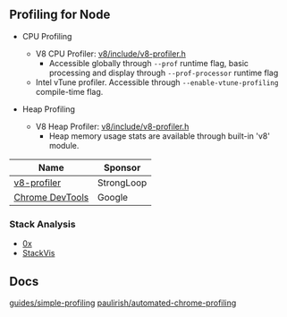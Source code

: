 ## Profiling for Node  
- CPU Profiling
  - V8 CPU Profiler: [v8/include/v8-profiler.h](https://github.com/v8/blob/master/include/v8-profiler.h)
    - Accessible globally through `--prof` runtime flag, basic processing and display through `--prof-processor` runtime flag
  - Intel vTune profiler. Accessible through `--enable-vtune-profiling` compile-time flag.

- Heap Profiling
  - V8 Heap Profiler: [v8/include/v8-profiler.h](https://github.com/v8/blob/master/include/v8-profiler.h)
    - Heap memory usage stats are available through built-in 'v8' module.

Name | Sponsor
-----|--------
[v8-profiler][] | StrongLoop
[Chrome DevTools][] | Google

[v8-profiler]: https://github.com/node-inspector/v8-profiler
[Chrome DevTools]: https://github.com/ChromeDevTools/devtools-frontend

### Stack Analysis  
- [0x](https://github.com/davidmarkclements/0x)
- [StackVis](https://github.com/joyent/node-stackvis)

## Docs  
[guides/simple-profiling](https://nodejs.org/en/docs/guides/simple-profiling/)
[paulirish/automated-chrome-profiling](https://github.com/paulirish/automated-chrome-profiling)

